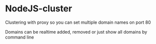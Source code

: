 # NodeJS-cluster #

Clustering with proxy so you can set multiple domain names on port 80

Domains can be realtime added, removed or just show all domains by command line
